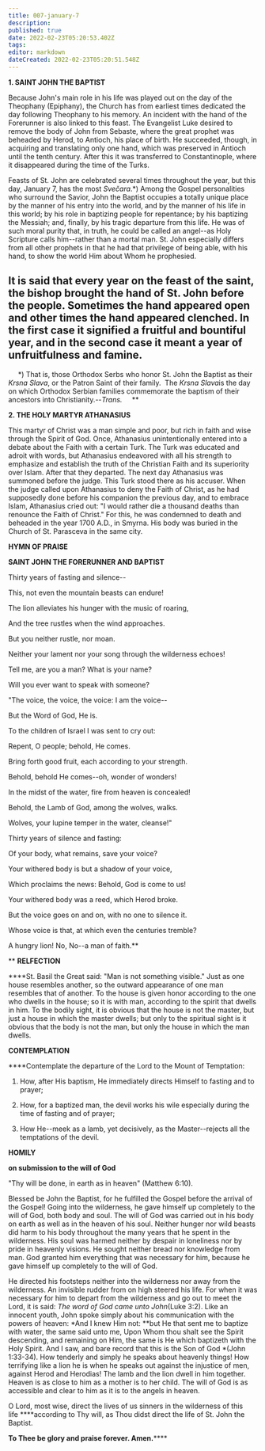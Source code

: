 ```yaml
---
title: 007-january-7
description: 
published: true
date: 2022-02-23T05:20:53.402Z
tags: 
editor: markdown
dateCreated: 2022-02-23T05:20:51.548Z
---
```



**1. SAINT JOHN THE BAPTIST**

Because John's main role in his life was played out on the day of the Theophany (Epiphany), the Church has from earliest times dedicated the day following Theophany to his memory. An incident with the hand of the Forerunner is also linked to this feast. The Evangelist Luke desired to remove the body of John from Sebaste, where the great prophet was beheaded by Herod, to Antioch, his place of birth. He succeeded, though, in acquiring and translating only one hand, which was preserved in Antioch until the tenth century. After this it was transferred to Constantinople, where it disappeared during the time of the Turks.

Feasts of St. John are celebrated several times throughout the year, but this day, January 7, has the most *Svečara*.*) Among the Gospel personalities who surround the Savior, John the Baptist occupies a totally unique place by the manner of his entry into the world, and by the manner of his life in this world; by his role in baptizing people for repentance; by his baptizing the Messiah; and, finally, by his tragic departure from this life. He was of such moral purity that, in truth, he could be called an angel--as Holy Scripture calls him--rather than a mortal man. St. John especially differs from all other prophets in that he had that privilege of being able, with his hand, to show the world Him about Whom he prophesied.

It is said that every year on the feast of the saint, the bishop brought the hand of St. John before the people. Sometimes the hand appeared open and other times the hand appeared clenched. In the first case it signified a fruitful and bountiful year, and in the second case it meant a year of unfruitfulness and famine.
--------------------
     *) That is, those Orthodox Serbs who honor St. John the Baptist as their *Krsna Slava*, or the Patron Saint of their family.  The *Krsna Slava*is the day on which Orthodox Serbian families commemorate the baptism of their ancestors into Christianity.--*Trans.*
    **


**2. THE HOLY MARTYR ATHANASIUS**

This martyr of Christ was a man simple and poor, but rich in faith and wise through the Spirit of God. Once, Athanasius unintentionally entered into a debate about the Faith with a certain Turk. The Turk was educated and adroit with words, but Athanasius endeavored with all his strength to emphasize and establish the truth of the Christian Faith and its superiority over Islam. After that they departed. The next day Athanasius was summoned before the judge. This Turk stood there as his accuser. When the judge called upon Athanasius to deny the Faith of Christ, as he had supposedly done before his companion the previous day, and to embrace Islam, Athanasius cried out: "I would rather die a thousand deaths than renounce the Faith of Christ." For this, he was condemned to death and beheaded in the year 1700 A.D., in Smyrna. His body was buried in the Church of St. Parasceva in the same city.



**HYMN OF PRAISE**

**SAINT JOHN THE FORERUNNER AND BAPTIST**

Thirty years of fasting and silence--

This, not even the mountain beasts can endure!

The lion alleviates his hunger with the music of roaring,

And the tree rustles when the wind approaches.

But you neither rustle, nor moan.

Neither your lament nor your song through the wilderness echoes!

Tell me, are you a man? What is your name?

Will you ever want to speak with someone?

"The voice, the voice, the voice: I am the voice--

But the Word of God, He is.

To the children of Israel I was sent to cry out:

Repent, O people; behold, He comes.

Bring forth good fruit, each according to your strength.

Behold, behold He comes--oh, wonder of wonders!

In the midst of the water, fire from heaven is concealed!

Behold, the Lamb of God, among the wolves, walks.

Wolves, your lupine temper in the water, cleanse!"

Thirty years of silence and fasting:

Of your body, what remains, save your voice?

Your withered body is but a shadow of your voice,

Which proclaims the news: Behold, God is come to us!

Your withered body was a reed, which Herod broke.

But the voice goes on and on, with no one to silence it.

Whose voice is that, at which even the centuries tremble?

A hungry lion! No, No--a man of faith.**

**
**RELFECTION**


****St. Basil the Great said: "Man is not something visible." Just as one house resembles another, so the outward appearance of one man resembles that of another. To the house is given honor according to the one who dwells in the house; so it is with man, according to the spirit that dwells in him. To the bodily sight, it is obvious that the house is not the master, but just a house in which the master dwells; but only to the spiritual sight is it obvious that the body is not the man, but only the house in which the man dwells.


**CONTEMPLATION**



****Contemplate the departure of the Lord to the Mount of Temptation:

1.  How, after His baptism, He immediately directs Himself to fasting and to prayer;

1.  How, for a baptized man, the devil works his wile especially during the time of fasting and of prayer;

1.  How He--meek as a lamb, yet decisively, as the Master--rejects all the temptations of the devil.


**HOMILY**

**on submission to the will of God**

"Thy will be done, in earth as in heaven" (Matthew 6:10).

Blessed be John the Baptist, for he fulfilled the Gospel before the arrival of the Gospel! Going into the wilderness, he gave himself up completely to the will of God, both body and soul. The will of God was carried out in his body on earth as well as in the heaven of his soul. Neither hunger nor wild beasts did harm to his body throughout the many years that he spent in the wilderness. His soul was harmed neither by despair in loneliness nor by pride in heavenly visions. He sought neither bread nor knowledge from man. God granted him everything that was necessary for him, because he gave himself up completely to the will of God.

He directed his footsteps neither into the wilderness nor away from the wilderness. An invisible rudder from on high steered his life. For when it was necessary for him to depart from the wilderness and go out to meet the Lord, it is said: *The word of God came unto John*(Luke 3:2). Like an innocent youth, John spoke simply about his communication with the powers of heaven: *And I knew Him not: **but He that sent me to baptize with water, the same said unto me, Upon Whom thou shalt see the Spirit descending, and remaining on Him, the same is He which baptizeth with the Holy Spirit. And I saw, and bare record that this is the Son of God *(John 1:33-34). How tenderly and simply he speaks about heavenly things! How terrifying like a lion he is when he speaks out against the injustice of men, against Herod and Herodias! The lamb and the lion dwell in him together. Heaven is as close to him as a mother is to her child. The will of God is as accessible and clear to him as it is to the angels in heaven.

O Lord, most wise, direct the lives of us sinners in the wilderness of this life ****according to Thy will, as Thou didst direct the life of St. John the Baptist.

**To Thee be glory and praise forever. Amen.******
